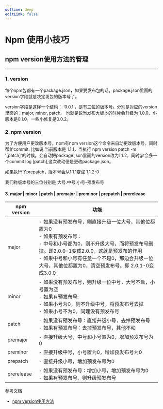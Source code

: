 ```yaml
---
outline: deep
editLink: false
---
```


# Npm 使用小技巧

## npm version使用方法的管理

---

### 1. version
每个npm包都有一个package.json，如果要发布包的话，package.json里面的version字段就是决定发包的版本号了。

version字段是这样一个结构： ‘0.0.1’，是有三位的版本号。分别是对应的version里面的：major, minor, patch。
也就是说当发布大版本的时候会升级为 1.0.0，小版本是0.1.0，一些小修复是0.0.2。

### 2. npm version
为了方便用户更改版本号，npm有npm version这个命令来自动更改版本号，同时帮忙commit.
比如说 当前版本是 1.1.1，当执行 npm version patch -m '[patch]'的时候，会自动把package.json里面的version改为1.1.2，同时git会多一个commit log [patch],这次改动便是更改package.json。

如果执行了prepatch，版本号会从1.1.1变成 1.1.2-0

我们称版本号的三位分别是 大号.中号.小号-预发布号

#### 3. major | minor | patch | premajor | preminor | prepatch | prerelease

| npm version | 功能                                                         |
| ----------- | ------------------------------------------------------------ |
| major       | \- 如果没有预发布号，则直接升级一位大号，其他位都置为0 <br />\- 如果有预发布号：<br /> - 中号和小号都为0，则不升级大号，而将预发布号删掉。即2.0.0-1变成2.0.0，这就是预发布的作用 <br /> - 如果中号和小号有任意一个不是0，那边会升级一位大号，其他位都置为0，清空预发布号。即 2.0.1-0变成3.0.0 |
| minor       | \- 如果没有预发布号，则升级一位中号，大号不动，小号置为空<br/>\- 如果有预发布号:<br/>- 如果小号为0，则不升级中号，将预发布号去掉<br/>- 如果小号不为0，同理没有预发布号 |
| patch       | \- 如果没有预发布号：直接升级小号，去掉预发布号<br/>\- 如果有预发布号：去掉预发布号，其他不动 |
| premajor    | \- 直接升级大号，中号和小号置为0，增加预发布号为0            |
| preminor    | \- 直接升级中号，小号置为0，增加预发布号为0                  |
| prepatch    | \- 直接升级小号，增加预发布号为0                             |
| prerelease  | \- 如果没有预发布号：增加小号，增加预发布号为0<br/>\- 如果有预发布号，则升级预发布号 |

参考文档

-  [npm version使用方法](https://www.jianshu.com/p/5565536a1f82)